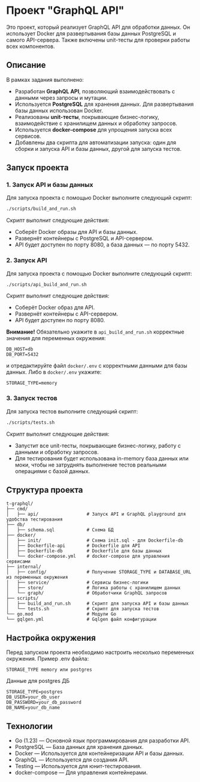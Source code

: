 # Проект "GraphQL API"

Это проект, который реализует GraphQL API для обработки данных. Он использует Docker для развертывания базы данных PostgreSQL и самого API-сервера. Также включены unit-тесты для проверки работы всех компонентов.

## Описание

В рамках задания выполнено:

- Разработан **GraphQL API**, позволяющий взаимодействовать с данными через запросы и мутации.
- Используется **PostgreSQL** для хранения данных. Для развертывания базы данных использован Docker.
- Реализованы **unit-тесты**, покрывающие бизнес-логику, взаимодействие с хранилищем данных и обработку запросов.
- Используется **docker-compose** для упрощения запуска всех сервисов.
- Добавлены два скрипта для автоматизации запуска: один для сборки и запуска API и базы данных, другой для запуска тестов.

## Запуск проекта

### 1. Запуск API и базы данных

Для запуска проекта с помощью Docker выполните следующий скрипт:

```bash
./scripts/build_and_run.sh
```
Скрипт выполнит следующие действия:

- Соберёт Docker образы для API и базы данных.
- Развернёт контейнеры с PostgreSQL и API-сервером.
- API будет доступен по порту 8080, а база данных — по порту 5432.

### 2. Запуск API

Для запуска проекта с помощью Docker выполните следующий скрипт:

```bash
./scripts/api_build_and_run.sh
```
Скрипт выполнит следующие действия:

- Соберёт Docker образ для API.
- Развернёт контейнеры с API-сервером.
- API будет доступен по порту 8080.

**Внимание!**
Обязательно укажите в `api_build_and_run.sh` корректные значения для переменных окружения:
```
DB_HOST=db
DB_PORT=5432
```
и отредактируйте файл `docker/.env` с корректными данными для базы данных. Либо в `docker/.env` укажите:
```
STORAGE_TYPE=memory
```

### 3. Запуск тестов
Для запуска тестов выполните следующий скрипт:
```bash
./scripts/tests.sh
```
Скрипт выполнит следующие действия:

- Запустит все unit-тесты, покрывающие бизнес-логику, работу с данными и обработку запросов.
- Для тестирования будет использована in-memory база данных или моки, чтобы не затруднять выполнение тестов реальными операциями с базой данных.

## Структура проекта
```
t-graphql/
├── cmd/
│   ├── api/                  # Запуск API и GraphQL playground для удобства тестирования
├── db/
│   ├── schema.sql            # Схема БД
├── docker/
│   ├── init/                 # Схема init.sql - для Dockerfile-db
│   ├── Dockerfile-api        # Dockerfile для API
│   ├── Dockerfile-db         # Dockerfile для базы данных
│   └── docker-compose.yml    # docker-compose для управления сервисами
├── internal/
│   ├── config/               # Получение STORAGE_TYPE и DATABASE_URL из переменных окружения
│   ├── service/              # Сервисы бизнес-логики
│   ├── store/                # Логика работы с хранилищем данных
│   └── graph/                # Обработчики GraphQL запросов
├── scripts/
│   ├── build_and_run.sh      # Скрипт для запуска API и базы данных
│   └── tests.sh              # Скрипт для запуска тестов
└── go.mod                    # Модули Go
└── gqlgen.yml                # Gqlgen файл конфигурации
```

## Настройка окружения
Перед запуском проекта необходимо настроить несколько переменных окружения. Пример .env файла:
```
STORAGE_TYPE memory или postgres
```
Данные для postgres ДБ
```
STORAGE_TYPE=postgres
DB_USER=your_db_user
DB_PASSWORD=your_db_password
DB_NAME=your_db_name
```
## Технологии
- Go (1.23) — Основной язык программирования для разработки API.
- PostgreSQL — База данных для хранения данных.
- Docker — Используется для контейнеризации API и базы данных.
- GraphQL — Используется для создания API.
- Testing — Используется для юнит-тестирования.
- docker-compose — Для управления контейнерами.